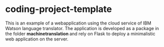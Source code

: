 # coding-project-template
This is an example of a webapplication using the cloud service of IBM Watson language translator. The application is developed as a package in the folder <b>machinetranslation </b> and rely on Flask to deploy a minimalistic web application on the server.

